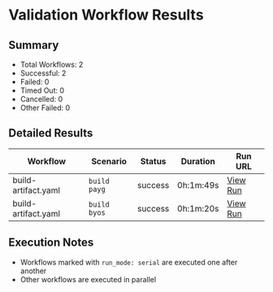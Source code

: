 # Validation Workflow Results

## Summary
- Total Workflows: 2
- Successful: 2
- Failed: 0
- Timed Out: 0
- Cancelled: 0
- Other Failed: 0

## Detailed Results

| Workflow | Scenario | Status | Duration | Run URL |
|----------|----------|---------|-----------|----------|
| build-artifact.yaml | `build payg` | success | 0h:1m:49s | [View Run](https://github.com/azure-javaee/rhel-jboss-templates/actions/runs/17392010800) |
| build-artifact.yaml | `build byos` | success | 0h:1m:20s | [View Run](https://github.com/azure-javaee/rhel-jboss-templates/actions/runs/17392012389) |


## Execution Notes
- Workflows marked with `run_mode: serial` are executed one after another
- Other workflows are executed in parallel
